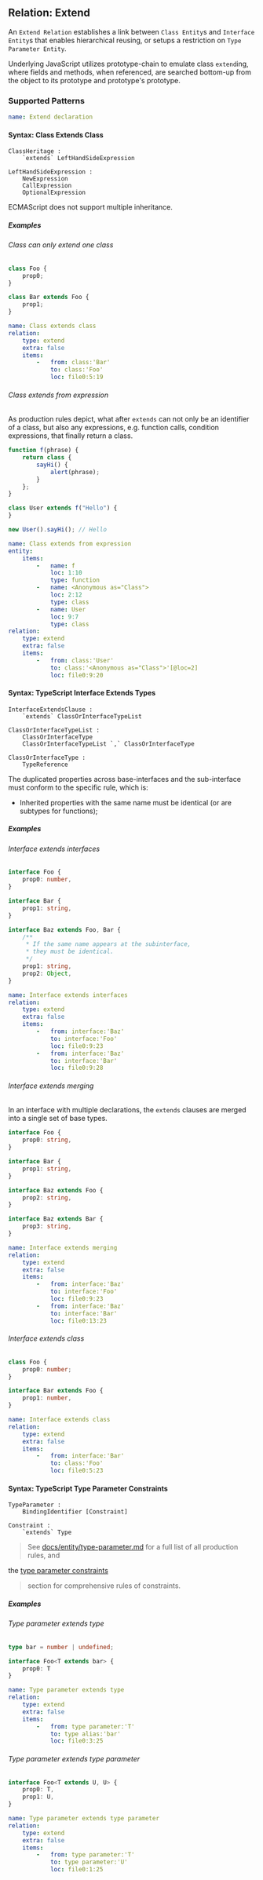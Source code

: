 ## Relation: Extend

An `Extend Relation` establishes a link between `Class Entity`s
and `Interface Entity`s that enables hierarchical reusing, or
setups a restriction on `Type Parameter Entity`.

Underlying JavaScript utilizes prototype-chain to emulate
class `extend`ing, where fields and methods, when referenced, are
searched bottom-up from the object to its prototype and
prototype's prototype.

### Supported Patterns

```yaml
name: Extend declaration
```

#### Syntax: Class Extends Class

```text
ClassHeritage :
    `extends` LeftHandSideExpression

LeftHandSideExpression :
    NewExpression
    CallExpression
    OptionalExpression
```

ECMAScript does not support multiple inheritance.

##### Examples

###### Class can only extend one class

```js
class Foo {
    prop0;
}

class Bar extends Foo {
    prop1;
}
```

```yaml
name: Class extends class
relation:
    type: extend
    extra: false
    items:
        -   from: class:'Bar'
            to: class:'Foo'
            loc: file0:5:19
```

###### Class extends from expression

As production rules depict, what after `extends` can not only be
an identifier of a class, but also any expressions, e.g. function
calls, condition expressions, that finally return a class.

```js
function f(phrase) {
    return class {
        sayHi() {
            alert(phrase);
        }
    };
}

class User extends f("Hello") {
}

new User().sayHi(); // Hello
```

```yaml
name: Class extends from expression
entity:
    items:
        -   name: f
            loc: 1:10
            type: function
        -   name: <Anonymous as="Class">
            loc: 2:12
            type: class
        -   name: User
            loc: 9:7
            type: class
relation:
    type: extend
    extra: false
    items:
        -   from: class:'User'
            to: class:'<Anonymous as="Class">'[@loc=2]
            loc: file0:9:20
```

#### Syntax: TypeScript Interface Extends Types

```text
InterfaceExtendsClause :
    `extends` ClassOrInterfaceTypeList

ClassOrInterfaceTypeList :
    ClassOrInterfaceType
    ClassOrInterfaceTypeList `,` ClassOrInterfaceType

ClassOrInterfaceType :
    TypeReference
```

The duplicated properties across base-interfaces and the
sub-interface must conform to the specific rule, which is:

* Inherited properties with the same name must be identical (or
  are subtypes for functions);

##### Examples

###### Interface extends interfaces

```ts
interface Foo {
    prop0: number,
}

interface Bar {
    prop1: string,
}

interface Baz extends Foo, Bar {
    /**
     * If the same name appears at the subinterface,
     * they must be identical.
     */
    prop1: string,
    prop2: Object,
}
```

```yaml
name: Interface extends interfaces
relation:
    type: extend
    extra: false
    items:
        -   from: interface:'Baz'
            to: interface:'Foo'
            loc: file0:9:23
        -   from: interface:'Baz'
            to: interface:'Bar'
            loc: file0:9:28
```

###### Interface extends merging

In an interface with multiple declarations, the `extends` clauses
are merged into a single set of base types.

```ts
interface Foo {
    prop0: string,
}

interface Bar {
    prop1: string,
}

interface Baz extends Foo {
    prop2: string,
}

interface Baz extends Bar {
    prop3: string,
}
```

```yaml
name: Interface extends merging
relation:
    type: extend
    extra: false
    items:
        -   from: interface:'Baz'
            to: interface:'Foo'
            loc: file0:9:23
        -   from: interface:'Baz'
            to: interface:'Bar'
            loc: file0:13:23
```

###### Interface extends class

```ts
class Foo {
    prop0: number;
}

interface Bar extends Foo {
    prop1: number,
}
```

```yaml
name: Interface extends class
relation:
    type: extend
    extra: false
    items:
        -   from: interface:'Bar'
            to: class:'Foo'
            loc: file0:5:23
```

#### Syntax: TypeScript Type Parameter Constraints

```text
TypeParameter :
    BindingIdentifier [Constraint]

Constraint :
    `extends` Type
```

[//]: # (@formatter:off)
> See
> [docs/entity/type-parameter.md](../entity/type-parameter.md#supplemental-production-rules)
> for a full list of all production rules, and
>
the [type parameter constraints](../entity/type-parameter.md#semantic-type-parameter-constraints)
> section for comprehensive rules of constraints.

[//]: # (@formatter:on)

##### Examples

###### Type parameter extends type

```ts
type bar = number | undefined;

interface Foo<T extends bar> {
    prop0: T
}
```

```yaml
name: Type parameter extends type
relation:
    type: extend
    extra: false
    items:
        -   from: type parameter:'T'
            to: type alias:'bar'
            loc: file0:3:25
```

###### Type parameter extends type parameter

```ts
interface Foo<T extends U, U> {
    prop0: T,
    prop1: U,
}
```

```yaml
name: Type parameter extends type parameter
relation:
    type: extend
    extra: false
    items:
        -   from: type parameter:'T'
            to: type parameter:'U'
            loc: file0:1:25
```

